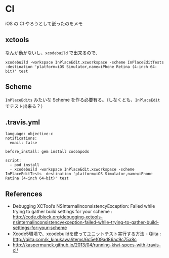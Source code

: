 CI
===

iOS の CI やろうとして嵌ったのをメモ

xctools
---

なんか動かないし、`xcodebuild` で出来るので、

```
xcodebuild -workspace InPlaceEdit.xcworkspace -scheme InPlaceEditTests -destination 'platform=iOS Simulator,name=iPhone Retina (4-inch 64-bit)' test
```

Scheme
---

`InPlaceEdits` みたいな Scheme を作る必要有る。（しなくとも、`InPlaceEdit` でテスト出来る？）

.travis.yml
---

```
language: objective-c
notifications:
  email: false

before_install: gem install cocoapods

script:
  - pod install
  - xcodebuild -workspace InPlaceEdit.xcworkspace -scheme InPlaceEditTests -destination 'platform=iOS Simulator,name=iPhone Retina (4-inch 64-bit)' test
```

References
---

- Debugging XCTool’s NSInternalInconsistencyException: Failed while trying to gather build settings for your scheme : http://code.dblock.org/debugging-xctools-nsinternalinconsistencyexception-failed-while-trying-to-gather-build-settings-for-your-scheme
- Xcode5環境で、xcodebuildを使ってユニットテスト実行する方法 - Qiita : http://qiita.com/k_kinukawa/items/6c5ef09ad86ac9c75a8c
- http://kaspermunck.github.io/2013/04/running-kiwi-specs-with-travis-ci/
